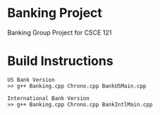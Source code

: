 # Banking Project
Banking Group Project for CSCE 121

# Build Instructions
    
    US Bank Version
    >> g++ Banking.cpp Chrono.cpp BankUSMain.cpp
    
    International Bank Version
    >> g++ Banking.cpp Chrono.cpp BankIntlMain.cpp
    
    
